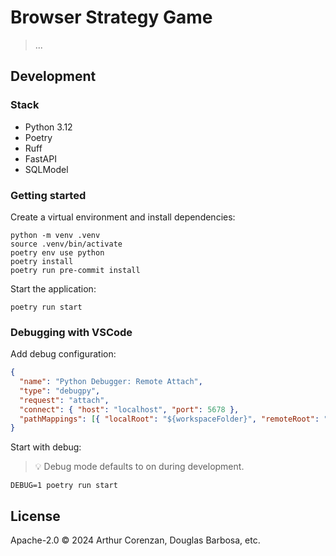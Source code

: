 # Browser Strategy Game

> ...

## Development

### Stack

- Python 3.12
- Poetry
- Ruff
- FastAPI
- SQLModel

### Getting started

Create a virtual environment and install dependencies:

```shell
python -m venv .venv
source .venv/bin/activate
poetry env use python
poetry install
poetry run pre-commit install
```

Start the application:

```shell
poetry run start
```

### Debugging with VSCode

Add debug configuration:

```json
{
  "name": "Python Debugger: Remote Attach",
  "type": "debugpy",
  "request": "attach",
  "connect": { "host": "localhost", "port": 5678 },
  "pathMappings": [{ "localRoot": "${workspaceFolder}", "remoteRoot": "." }]
}
```

Start with debug:

> 💡 Debug mode defaults to on during development.

```shell
DEBUG=1 poetry run start
```

## License

Apache-2.0 ©️ 2024 Arthur Corenzan, Douglas Barbosa, etc.
